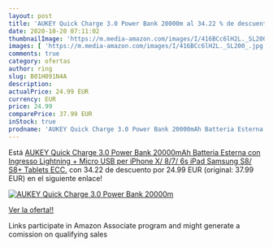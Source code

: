 ```yaml
---
layout: post
title: 'AUKEY Quick Charge 3.0 Power Bank 20000m al 34.22 % de descuento'
date: 2020-10-20 07:11:02
thumbnailImage: 'https://m.media-amazon.com/images/I/416BCc6lH2L._SL200_.jpg'
images: [ 'https://m.media-amazon.com/images/I/416BCc6lH2L._SL200_.jpg' ]
comments: true
category: ofertas
author: ring
slug: B01H091N4A
description:
actualPrice: 24.99 EUR
currency: EUR
price: 24.99
comparePrice: 37.99 EUR
inStock: true
prodname: 'AUKEY Quick Charge 3.0 Power Bank 20000mAh Batteria Esterna con Ingresso Lightning + Micro USB  per iPhone X/ 8/7/ 6s  iPad  Samsung S8/ S8+  Tablets ECC.'
---
```


Está [AUKEY Quick Charge 3.0 Power Bank 20000mAh Batteria Esterna con Ingresso Lightning + Micro USB  per iPhone X/ 8/7/ 6s  iPad  Samsung S8/ S8+  Tablets ECC.](https://www.amazon.it/dp/B01H091N4A/?tag=tolees00-21) con 34.22 de descuento por 24.99 EUR (original: 37.99 EUR) en el siguiente enlace!

[![AUKEY Quick Charge 3.0 Power Bank 20000m](https://m.media-amazon.com/images/I/416BCc6lH2L._SL200_.jpg)](https://www.amazon.it/dp/B01H091N4A/?tag=tolees00-21)

[Ver la oferta!!](https://www.amazon.it/dp/B01H091N4A/?tag=tolees00-21)

Links participate in Amazon Associate program and might generate a comission on qualifying sales


